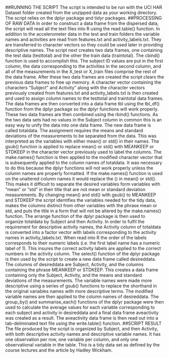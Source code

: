 ﻿##RUNNING THE SCRIPT
The script is intended to be run with the UCI HAR Dataset folder created from the unzipped data as your working directory. The script relies on the dplyr package and tidyr packages. 
##PROCESSING OF RAW DATA
In order to construct a data frame from the dispersed data, the script will read all the text files into R using the read.table() function. In addition to the accelerometer data in the test and train folders the variable names and activities are read from features.txt and activity_labels.txt. They are transferred to character vectors so they could be used later in providing descriptive names.
The script next creates two data frames, one containing the test data (testtotal) and the other the train data (traintotal). The cbind() function is used to accomplish this. The subject ID values are put in the first column, the data corresponding to the activities in the second column, and all of the measurements in the X_test or X_train files comprise the rest of the data frame. 
After these two data frames are created the script clears the previous data frames to free up memory. A character vector containing the characters “Subject” and Activity” along with the character vectors previously created from features.txt and activity_labels.txt is then created and used to assign column names to the testtotal and traintotal data frames. The data frames are then converted into a data frame tbl using the tbl_df() function from the dplyr package so the dplyr functions will work properly. 
These two data frames are then combined using the rbind() functions. As the two data sets had no values in the Subject column in common this is an easy way to unify the data into one data frame. The new data frame is called totaldata. 
The assignment requires the means and standard deviations of the measurements to be separated from the data. This was interpreted as the variables with either mean() or std() in their names. The gsub() function is applied to replace mean() or std() with MEANKEEP or STDKEEP in the character vector previously used to label the columns. The make.names() function is then applied to the modified character vector that is subsequently applied to the column names of totaldata.
It was necessary to do this because the dplyr functions will not work properly unless the column names are properly formatted. If the make.names() function is used on the unaltered column names it would replace the () in mean() or std(). This makes it difficult to separate the desired variables form variables with “mean” or “std” in their title that are not mean or standard deviation measurements. By changing mean() and std() with gsub() to MEANKEEP and STDKEEP the script identifies the variables needed for the tidy data, makes the columns distinct from other variables with the phrase mean or std, and puts the title in a form that will not be altered by the make.names() function.
The arrange function of the dplyr package is then used to organize totaldata by Subject and then Activity. In order to fulfil the requirement for descriptive activity names, the Activity column of totaldata is converted into a factor vector with labels corresponding to the activity names in activity_labels.txt. When read into R the order of the labels corresponds to their numeric labels (i.e. the first label name has a numeric label of 1). This insures the correct activity labels are applied to the correct numbers in the activity column. 
The select() function of the dplyr package is then used by the script to create a new data frame called desireddata. The columns of desireddata are Subject, Activity, and the columns containing the phrase MEANKEEP or STDKEEP. This creates a data frame containing only the Subject, Activity, and the means and standard deviations of the measurements.
The variable names were made more descriptive using a series of gsub() functions to replace the shorthand in the original variables names with more descriptive terms. The modified variable names are then applied to the column names of desireddata. The group_by() and summarise_each() functions of the dplyr package were then used to calculate the average values for each variable corresponding to each subject and activity in desireddata and a final data frame aveactivity was created as a result. The aveactivity data frame is then read out into a tab-deliminated text file using the write.table() function.
##SCRIPT RESULT
The file produced by the script is organized by Subject, and then Activity, with both descriptive activity names and descriptive variable names. It has one observation per row, one variable per column, and only one observational variable in the table. This is a tidy data set as defined by the course lectures and the article by Hadley Wickham. 
